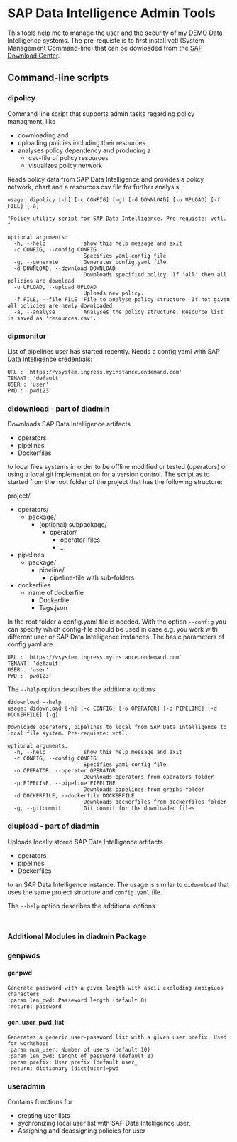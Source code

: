 <!--
SPDX-FileCopyrightText: 2021 Thorsten Hapke <thorsten.hapke@sap.com>

SPDX-License-Identifier: Apache-2.0
-->

# SAP Data Intelligence Admin  Tools

This tools help me to manage the user and the security of my DEMO Data Intelligence systems. The pre-requiste is to first install vctl (System Management Command-line) that can be dowloaded from the [SAP Download Center](https://launchpad.support.sap.com/#/softwarecenter/template/products/%20_APP=00200682500000001943&_EVENT=DISPHIER&HEADER=Y&FUNCTIONBAR=N&EVENT=TREE&NE=NAVIGATE&ENR=73554900100800002981&V=INST&TA=ACTUAL&PAGE=SEARCH/DATA%20INTELLIGENCE-SYS%20MGMT%20CLI). 

## Command-line scripts

### dipolicy 

Command line script that supports admin tasks regarding policy managment, like 

* downloading and 
* uploading policies including their resources
* analyses policy dependency and producing a 
  * csv-file of policy resources
  * visualizes  policy network

Reads policy data from SAP Data Intelligence and provides a policy network, chart and a resources.csv file for further analysis.

```
usage: dipolicy [-h] [-c CONFIG] [-g] [-d DOWNLOAD] [-u UPLOAD] [-f FILE] [-a]

"Policy utility script for SAP Data Intelligence. Pre-requiste: vctl. "

optional arguments:
  -h, --help            show this help message and exit
  -c CONFIG, --config CONFIG
                        Specifies yaml-config file
  -g, --generate        Generates config.yaml file
  -d DOWNLOAD, --download DOWNLOAD
                        Downloads specified policy. If 'all' then all policies are download
  -u UPLOAD, --upload UPLOAD
                        Uploads new policy.
  -f FILE, --file FILE  File to analyse policy structure. If not given all policies are newly downloaded.
  -a, --analyse         Analyses the policy structure. Resource list is saved as 'resources.csv'.

```

### dipmonitor

List of pipelines user has started recently. Needs a config.yaml with SAP Data Intelligence credentials:

```
URL : 'https://vsystem.ingress.myinstance.ondemand.com'
TENANT: 'default'
USER : 'user'
PWD : 'pwd123'
```


### didownload - part of diadmin

Downloads SAP Data Intelligence artifacts 

* operators
* pipelines
* Dockerfiles

to local files systems in order to be offline modified or tested (operators) or using a local git implementation for a version control. The script as to started from the root folder of the project that has the following structure: 

project/ 
* operators/
  * package/
    * (optional) subpackage/
      * operator/
        * operator-files
        * ...
* pipelines
  * package/
    * pipeline/
      * pipeline-file with sub-folders
* dockerfiles
  * name of dockerfile
    * Dockerfile
    * Tags.json

In the root folder a config.yaml file is needed. With the option ```--config``` you can specify which config-file should be used in case e.g. you work with different user or SAP Data Intelligence instances. The basic parameters of config.yaml are

```
URL : 'https://vsystem.ingress.myinstance.ondemand.com'
TENANT: 'default'
USER : 'user'
PWD : 'pwd123'

```

The ```--help``` option describes the additional options
```
didownload --help 
usage: didownload [-h] [-c CONFIG] [-o OPERATOR] [-p PIPELINE] [-d DOCKERFILE] [-g]

Downloads operators, pipelines to local from SAP Data Intelligence to local file system. Pre-requiste: vctl.

optional arguments:
  -h, --help            show this help message and exit
  -c CONFIG, --config CONFIG
                        Specifies yaml-config file
  -o OPERATOR, --operator OPERATOR
                        Downloads operators from operators-folder
  -p PIPELINE, --pipeline PIPELINE
                        Downloads pipelines from graphs-folder
  -d DOCKERFILE, --dockerfile DOCKERFILE
                        Downloads dockerfiles from dockerfiles-folder
  -g, --gitcommit       Git commit for the downloaded files

```

### diupload - part of diadmin

Uploads locally stored SAP Data Intelligence artifacts

* operators
* pipelines
* Dockerfiles

to an SAP Data Intelligence instance. The usage is similar to ```didownload``` that uses the same project structure and ```config.yaml``` file.

The ```--help``` option describes the additional options

```


```



### Additional Modules in diadmin Package

### genpwds 

####  genpwd
    Generate password with a given length with ascii excluding ambigiuos characters
    :param len_pwd: Passeword length (default 8)
    :return: password

#### gen_user_pwd_list
    Generates a generic user-password list with a given user prefix. Used for workshops
    :param num_user: Number of users (default 10)
    :param len_pwd: Lenght of password (default 8)
    :param prefix: User prefix (default user_
    :return: dictionary (dict[user]=pwd

### useradmin

Contains functions for 

* creating user lists
* sychronizing local user list with SAP Data Intelligence user, 
* Assigning and deassigning policies for user

